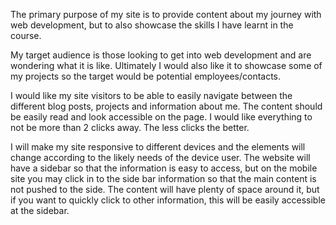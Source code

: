  The primary purpose of my site is to provide content about my journey with web development, but to also showcase the skills I have learnt in the course.

 My target audience is those looking to get into web development and are wondering what it is like. Ultimately I would also like it to showcase some of my projects so the target would be potential employees/contacts.

 I would like my site visitors to be able to easily navigate between the different blog posts, projects and information about me. The content should be easily read and look accessible on the page. I would like everything to not be more than 2 clicks away. The less clicks the better.

 I will make my site responsive to different devices and the elements will change according to the likely needs of the device user. The website will have a sidebar so that the information is easy to access, but on the mobile site you may click in to the side bar information so that the main content is not pushed to the side. The content will have plenty of space around it, but if you want to quickly click to other information, this will be easily accessible at the sidebar.
